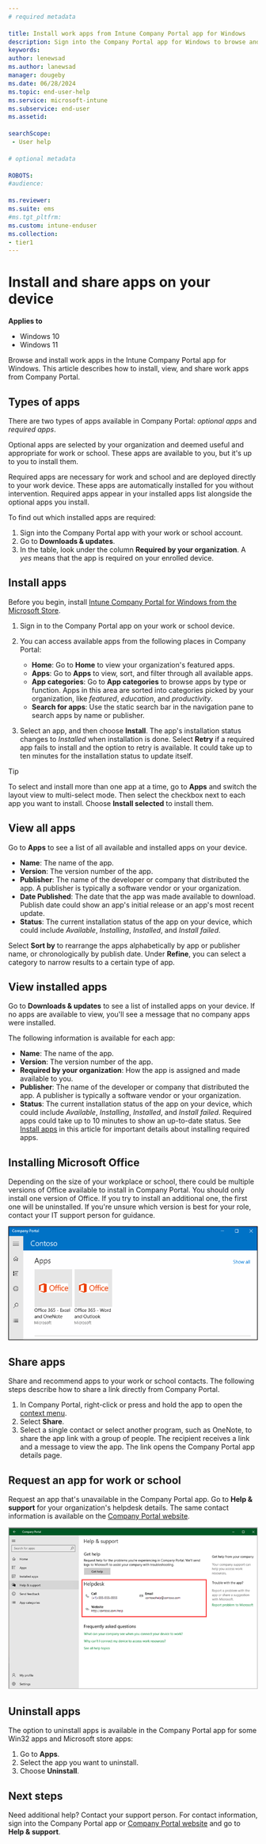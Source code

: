 ```yaml
---
# required metadata

title: Install work apps from Intune Company Portal app for Windows
description: Sign into the Company Portal app for Windows to browse and install work or school-related apps on your enrolled device.    
keywords:
author: lenewsad
ms.author: lanewsad
manager: dougeby
ms.date: 06/28/2024
ms.topic: end-user-help
ms.service: microsoft-intune
ms.subservice: end-user
ms.assetid:

searchScope:
 - User help

# optional metadata

ROBOTS:  
#audience:

ms.reviewer: 
ms.suite: ems
#ms.tgt_pltfrm:
ms.custom: intune-enduser
ms.collection:
- tier1
---
```


# Install and share apps on your device  

**Applies to**  
- Windows 10  
- Windows 11  

Browse and install work apps in the Intune Company Portal app for Windows. This article describes how to install, view, and share work apps from Company Portal.    

## Types of apps 

There are two types of apps available in Company Portal: *optional apps* and *required apps*. 

Optional apps are selected by your organization and deemed useful and appropriate for work or school. These apps are available to you, but it's up to you to install them. 

Required apps are necessary for work and school and are deployed directly to your work device. These apps are automatically installed for you without intervention. Required apps appear in your installed apps list alongside the optional apps you install. 

To find out which installed apps are required:  

1. Sign into the Company Portal app with your work or school account.   
2. Go to **Downloads & updates**.  
3. In the table, look under the column **Required by your organization**. A *yes* means that the app is required on your enrolled device.    

## Install apps  
Before you begin, install [Intune Company Portal for Windows from the Microsoft Store](https://apps.microsoft.com/detail/9WZDNCRFJ3PZ).    

1. Sign in to the Company Portal app on your work or school device. 
2. You can access available apps from the following places in Company Portal:      

    * **Home**: Go to **Home** to view your organization's featured apps.  
    * **Apps**: Go to **Apps** to view, sort, and filter through all available apps.  
    * **App categories**: Go to **App categories** to browse apps by type or function. Apps in this area are sorted into categories picked by your organization, like *featured*, *education*, and *productivity*.  
    * **Search for apps**: Use the static search bar in the navigation pane to search apps by name or publisher.  
3. Select an app, and then choose **Install**. The app's installation status changes to *Installed* when installation is done. Select **Retry** if a required app fails to install and the option to retry is available. It could take up to ten minutes for the installation status to update itself. 

> [!TIP]
> To select and install more than one app at a time, go to **Apps** and switch the layout view to multi-select mode. Then select the checkbox next to each app you want to install. Choose **Install selected** to install them.

## View all apps  
Go to **Apps** to see a list of all available and installed apps on your device. 

* **Name**: The name of the app. 
* **Version**: The version number of the app. 
* **Publisher**: The name of the developer or company that distributed the app. A publisher is typically a software vendor or your organization.  
* **Date Published**: The date that the app was made available to download. Publish date could show an app's initial release or an app's most recent update.
* **Status**: The current installation status of the app on your device, which could include *Available*, *Installing*, *Installed*, and *Install failed*.  

Select **Sort by** to rearrange the apps alphabetically by app or publisher name, or chronologically by publish date. Under **Refine**, you can select a category to narrow results to a certain type of app. 

## View installed apps  
Go to **Downloads & updates** to see a list of installed apps on your device. If no apps are available to view, you'll see a message that no company apps were installed.  

The following information is available for each app:    

* **Name**: The name of the app. 
* **Version**: The version number of the app. 
* **Required by your organization**: How the app is assigned and made available to you.  
* **Publisher**: The name of the developer or company that distributed the app. A publisher is typically a software vendor or your organization.  
* **Status**: The current installation status of the app on your device, which could include *Available*, *Installing*, *Installed*, and *Install failed*. Required apps could take up to 10 minutes to show an up-to-date status. See [Install apps](#install-apps) in this article for important details about installing required apps.   

## Installing Microsoft Office  
Depending on the size of your workplace or school, there could be multiple versions of Office available to install in Company Portal. You should only install one version of Office. If you try to install an additional one, the first one will be uninstalled. If you're unsure which version is best for your role, contact your IT support person for guidance.  

![The Company Portal app for Windows showing 2 versions of Office side by side.](./media/multiple-office-installs-cp-win10.png)  

## Share apps  
Share and recommend apps to your work or school contacts. The following steps describe how to share a link directly from Company Portal.

1. In Company Portal, right-click or press and hold the app to open the [context menu](/windows/uwp/design/controls-and-patterns/menus).  
2. Select **Share**.  
3. Select a single contact or select another program, such as OneNote, to share the app link with a group of people. The recipient receives a link and a message to view the app. The link opens the Company Portal app details page. 
  

## Request an app for work or school  
Request an app that's unavailable in the Company Portal app. Go to **Help & support** for your organization's helpdesk details. The same contact information is available on the [Company Portal website](https://go.microsoft.com/fwlink/?linkid=2010980).  

  ![Screenshot of the Company Portal app for Windows, Help & Support page, highlighting the Helpdesk section. ](./media/1812_UCP_Help_Support_helpdesk.png)  

## Uninstall apps  

The option to uninstall apps is available in the Company Portal app for some Win32 apps and Microsoft store apps:  
1. Go to **Apps**.  
2. Select the app you want to uninstall.  
3. Choose **Uninstall**.  

## Next steps  

Need additional help? Contact your support person. For contact information, sign into the Company Portal app or [Company Portal website](https://go.microsoft.com/fwlink/?linkid=2010980) and go to **Help & support**.  
